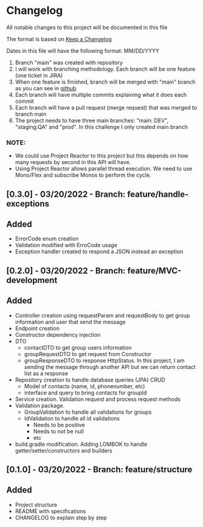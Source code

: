# Changelog

All notable changes to this project will be documented in this file

The format is based on [Keep a Changelog](https://keepachangelog.com/en/1.0.0/)

Dates in this file will have the following format: MM/DD/YYYY

1) Branch "main" was created with repository
2) I will work with branching methodology. Each branch will be one feature (one ticket in JIRA)
3) When one feature is finished, branch will be merged with "main" branch as you can see in [github](https://github.com/aorizzuto/Inditex)
4) Each branch will have multiple commits explaining what it does each commit
5) Each branch will have a pull request (merge request) that was merged to branch main
6) The project needs to have three main branches: "main: DEV", "staging:QA" and "prod". In this challenge I only created main branch

### NOTE:
- We could use Project Reactor to this project but this depends on how many requests by second in this API will have.
- Using Project Reactor allows parallel thread execution. We need to use Mono/Flex and subscribe Monos to perform the cycle.

## [0.3.0] - 03/20/2022 - Branch: feature/handle-exceptions
## Added
- ErrorCode enum creation
- Validation modified with ErroCode usage
- Exception handler created to respond a JSON instead an exception

## [0.2.0] - 03/20/2022 - Branch: feature/MVC-development
## Added
- Controller creation using requestParam and requestBody to get group information and user that send the message
- Endpoint creation
- Constructor dependency injection
- DTO
  - contactDTO to get group users information
  - groupRequestDTO to get request from Constructor
  - groupResponseDTO to response HttpStatus. In this project, I am sending the message through another API but we can return contact list as a response
- Repository creation to handle database queries (JPA) CRUD
  - Model of contacts (name, id, phonenumber, etc)
  - interface and query to bring contacts for groupId
- Service creation. Validation request and process request methods
- Validation package. 
  - GroupValidation to handle all validations for groups
  - IdValidation to handle all id validations
    - Needs to be positive
    - Needs to not be null
    - etc
- build.gradle modification. Adding LOMBOK to handle getter/setter/constructors and builders

## [0.1.0] - 03/20/2022 - Branch: feature/structure
## Added
- Project structure
- README with specifications
- CHANGELOG to explain step by step
